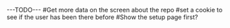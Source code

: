 ---TODO---
#Get more data on the screen about the repo
#set a cookie to see if the user has been there before
#Show the setup  page first?